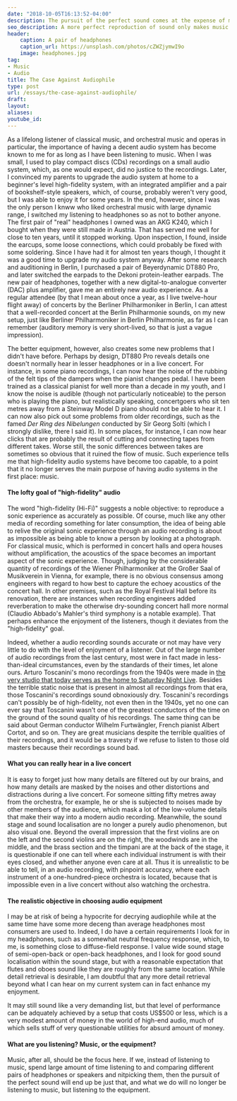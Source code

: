 ```yaml
---
date: "2018-10-05T16:13:52-04:00"
description: The pursuit of the perfect sound comes at the expense of music itself
seo_description: A more perfect reproduction of sound only makes music better up to a point, beyond which it no longer serves the music, and audiophiles are in danger of listening to the equipment instead of the music.
header:
    caption: A pair of headphones
    caption_url: https://unsplash.com/photos/cZWZjymwI9o
    image: headphones.jpg
tag:
- Music
- Audio
title: The Case Against Audiophile
type: post
url: /essays/the-case-against-audiophile/
draft: 
layout:
aliases:
youtube_id:
---
```


As a lifelong listener of classical music, and orchestral music and operas in particular, the importance of having a decent audio system has become known to me for as long as I have been listening to music. When I was small, I used to play compact discs (CDs) recordings on a small audio system, which, as one would expect, did no justice to the recordings. Later, I convinced my parents to upgrade the audio system at home to a beginner's level high-fidelity system, with an integrated amplifier and a pair of bookshelf-style speakers, which, of course, probably weren't very good, but I was able to enjoy it for some years. In the end, however, since I was the only person I knww who liked orchestral music with large dynamic range, I switched my listening to headphones so as not to bother anyone. The first pair of "real" headphones I owned was an AKG K240, which I bought when they were still made in Austria. That has served me well for close to ten years, until it stopped working. Upon inspection, I found, inside the earcups, some loose connections, which could probably be fixed with some soldering. Since I have had it for almost ten years though, I thought it was a good time to upgrade my audio system anyway. After some research and auditioning in Berlin, I purchased a pair of Beyerdynamic DT880 Pro, and later switched the earpads to the Dekoni protein-leather earpads. The new pair of headphones, together with a new digital-to-analogue converter (DAC) plus amplifier, gave me an entirely new audio experience. As a regular attendee (by that I mean about once a year, as I live twelve-hour flight away) of concerts by the Berliner Philharmoniker in Berlin, I can attest that a well-recorded concert at the Berlin Philharmonie sounds, on my new setup, just like Berliner Philharmoniker in Berlin Philharmonie, as far as I can remember (auditory memory is very short-lived, so that is just a vague impression).

The better equipment, however, also creates some new problems that I didn't have before. Perhaps by design, DT880 Pro reveals details one doesn't normally hear in lesser headphones or in a live concert. For instance, in some piano recordings, I can now hear the noise of the rubbing of the felt tips of the dampers when the pianist changes pedal. I have been trained as a classical pianist for well more than a decade in my youth, and I know the noise is audible (though not particularly noticeable) to the person who is playing the piano, but realistically speaking, concertgoers who sit ten metres away from a Steinway Model D piano should not be able to hear it. I can now also pick out some problems from older recordings, such as the famed *Der Ring des Nibelungen* conducted by Sir Georg Solti (which I strongly dislike, there I said it). In some places, for instance, I can now hear clicks that are probably the result of cutting and connecting tapes from different takes. Worse still, the sonic differences between takes are sometimes so obvious that it ruined the flow of music. Such experience tells me that high-fidelity audio systems have become too capable, to a point that it no longer serves the main purpose of having audio systems in the first place: music.

#### The lofty goal of "high-fidelity" audio
The word "high-fidelity (Hi-Fi)" suggests a noble objective: to reproduce a sonic experience as accurately as possible. Of course, much like any other media of recording something for later consumption, the idea of being able to relive the original sonic experience through an audio recording is about as impossible as being able to know a person by looking at a photograph. For classical music, which is performed in concert halls and opera houses without amplification, the acoustics of the space becomes an important aspect of the sonic experience. Though, judging by the considerable quantity of recordings of the Wiener Philharmoniker at the Großer Saal of Musikverein in Vienna, for example, there is no obvious consensus among engineers with regard to how best to capture the echoey acoustics of the concert hall. In other premises, such as the Royal Festival Hall before its renovation, there are instances when recording engineers added reverberation to make the otherwise dry-sounding concert hall more normal (Claudio Abbado's Mahler's third symphony is a notable example). That perhaps enhance the enjoyment of the listeners, though it deviates from the "high-fidelity" goal.

Indeed, whether a audio recording sounds accurate or not may have very little to do with the level of enjoyment of a listener. Out of the large number of audio recordings from the last century, most were in fact made in less-than-ideal circumstances, even by the standards of their times, let alone ours. Arturo Toscanini's mono recordings from the 1940s were made in [the very studio that today serves as the home to Saturday Night Live](https://en.wikipedia.org/wiki/Studio_8H). Besides the terrible static noise that is present in almost all recordings from that era, those Toscanini's recordings sound obnoxiously dry. Toscanini's recordings can't possibly be of high-fidelity, not even then in the 1940s, yet no one can ever say that Toscanini wasn't one of the greatest conductors of the time on the ground of the sound quality of his recordings. The same thing can be said about German conductor Wilhelm Furtwängler, French pianist Albert Cortot, and so on. They are great musicians despite the terrible qualities of their recordings, and it would be a travesty if we refuse to listen to those old masters because their recordings sound bad.

#### What you can really hear in a live concert
It is easy to forget just how many details are filtered out by our brains, and how many details are masked by the noises and other distortions and distractions during a live concert. For someone sitting fifty metres away from the orchestra, for example, he or she is subjected to noises made by other members of the audience, which mask a lot of the low-volume details that make their way into a modern audio recording. Meanwhile, the sound stage and sound localisation are no longer a purely audio phenomenon, but also visual one. Beyond the overall impression that the first violins are on the left and the second violins are on the right, the woodwinds are in the middle, and the brass section and the timpani are at the back of the stage, it is questionable if one can tell where each individual instrument is with their eyes closed, and whether anyone even care at all. Thus it is unrealistic to be able to tell, in an audio recording, with pinpoint accuracy, where each instrument of a one-hundred-piece orchestra is located, because that is impossible even in a live concert without also watching the orchestra.

#### The realistic objective in choosing audio equipment
I may be at risk of being a hypocrite for decrying audiophile while at the same time have some more deceng than average headphones most consumers are used to. Indeed, I do have a certain requirements I look for in my headphones, such as a somewhat neutral frequency response, which, to me, is something close to diffuse-field response. I value wide sound stage of semi-open-back or open-back headphones, and I look for good sound localisation within the sound stage, but with a reasonable expectation that flutes and oboes sound like they are roughly from the same location. While detail retrieval is desirable, I am doubtful that any more detail retrieval beyond what I can hear on my current system can in fact enhance my enjoyment.

It may still sound like a very demanding list, but that level of performance can be adquately achieved by a setup that costs US$500 or less, which is a very modest amount of money in the world of high-end audio, much of which sells stuff of very questionable utilities for absurd amount of money.

#### What are you listening? Music, or the equipment?
Music, after all, should be the focus here. If we, instead of listening to music, spend large amount of time listening to and comparing different pairs of headphones or speakers and nitpicking them, then the pursuit of the perfect sound will end up be just that, and what we do will no longer be listening to music, but listening to the equipment.